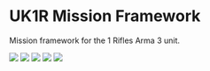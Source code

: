 # UK1R Mission Framework
Mission framework for the 1 Rifles Arma 3 unit.

[![](https://img.shields.io/github/release/CBATeam/CBA_A3.svg?style=flat-square&label=Version)](https://github.com/CBATeam/CBA_A3/releases/latest)
[![](https://img.shields.io/badge/Github-Wiki-lightgrey.svg?style=flat-square)](https://github.com/CBATeam/CBA_A3/wiki)
[![](https://img.shields.io/badge/BIF-Thread-lightgrey.svg?style=flat-square)](https://forums.bistudio.com/topic/168277-cba-community-base-addons-arma-3)
[![](https://img.shields.io/badge/Function-Documentation-yellow.svg?style=flat-square)](https://cbateam.github.io/CBA_A3/docs/files/overview-txt.html)
[![](https://img.shields.io/badge/Discord-Join%20%23cba-darkviolet.svg?style=flat-square)](https://acemod.org/discord)
